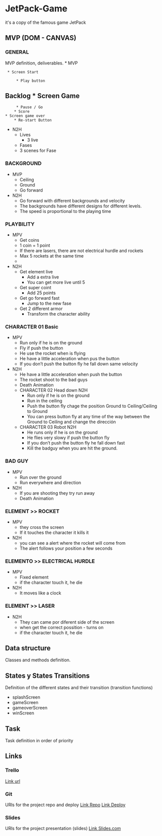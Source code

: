 # JetPack-Game
it's a copy of the famous game JetPack

## MVP (DOM - CANVAS)
### GENERAL
MVP definition, deliverables.	* MVP 

     * Screen Start

         * Play button
## Backlog	    * Screen Game

         * Pause / Go
        * Score
    * Screen game over
        * Re-start Button
* N2H
    * Lives
        * 3 live
    * Fases
    * 3 scenes for Fase


 ### BACKGROUND
* MVP
    * Ceiling
    * Ground
    * Go forward 
* N2H
    * Go forward with different backgrounds and velocity 
    * The backgrounds have different designs for different levels.
    * The speed is proportional to the playing time

 ### PLAYBILITY
* MPV
    * Get coins 
    * 1 coin = 1 point
    * If there are lasers, there are not electrical hurdle and rockets
    * Max 5 rockets at the same time
    * 
* N2H
    * Get element live 
        * Add a extra live
        * You can get more live until 5
    * Get super coint
        * Add 25 points 
    * Get go forward fast
        * Jump to the new fase
    * Get 2 different armor
        * Transform the character ability


 ### CHARACTER 01 Basic
* MPV
    * Run only if he is on the ground 
    * Fly if push the button
    * He use the rocket when is flying 
    * He have a little acceleration when pus the button
    * If you don’t push the button fly he fall down same velocity 
* N2H
    * He have a little acceleration when push the button
    * The rocket shoot to the bad guys
    * Death Animation 
    *  CHARACTER 02 Head down N2H
        * Run only if he is on the ground 
        * Run in the ceiling
        * Push the button fly chage the position Ground to Ceiling/Ceiling to Ground
        * You can press button fly at any time of the way between the Ground to Ceiling and change the dirección 
    *  CHARACTER 03 Robot N2H
        * He runs only if he is on the ground 
        * He flies very slowy if push the button fly
        * If you don’t push the button fly he fall down fast
        * Kill the badguy when you are hit the ground.

 ### BAD GUY
* MPV
    * Run over the ground
    * Run everywhere and direction
* N2H
    * If you are shooting they try run away
    * Death Animation 

 ### ELEMENT >> ROCKET 
* MPV
    * they cross the screen
    * If it touches the character it kills it
* N2H
    * you can see a alert where the rocket will come from
    * The alert follows your position a few seconds

 ### ELEMENTO >> ELECTRICAL HURDLE
* MPV
    * Fixed element 
    * if the character touch it, he die
* N2H
     * It moves like a clock

 ### ELEMENT >> LASER
* N2H
   * They can came por diferent side of the screen
   * when get the correct possition - turns on
   * if the character touch it, he die


## Data structure
Classes and methods definition.


## States y States Transitions
Definition of the different states and their transition (transition functions)

- splashScreen
- gameScreen
- gameoverScreen
- winScreen


## Task
Task definition in order of priority


## Links


### Trello
[Link url](https://trello.com/b/TK9kau1r/jetpack-game)


### Git
URls for the project repo and deploy
[Link Repo](http://github.com)
[Link Deploy](http://github.com)


### Slides
URls for the project presentation (slides)
[Link Slides.com](https://slides.com/antoniorivera-1/jetpack-game)
